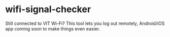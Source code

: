 # wifi-signal-checker
Still connected to VIT Wi-Fi? This tool lets you log out remotely, Android/iOS app coming soon to make things even easier.
